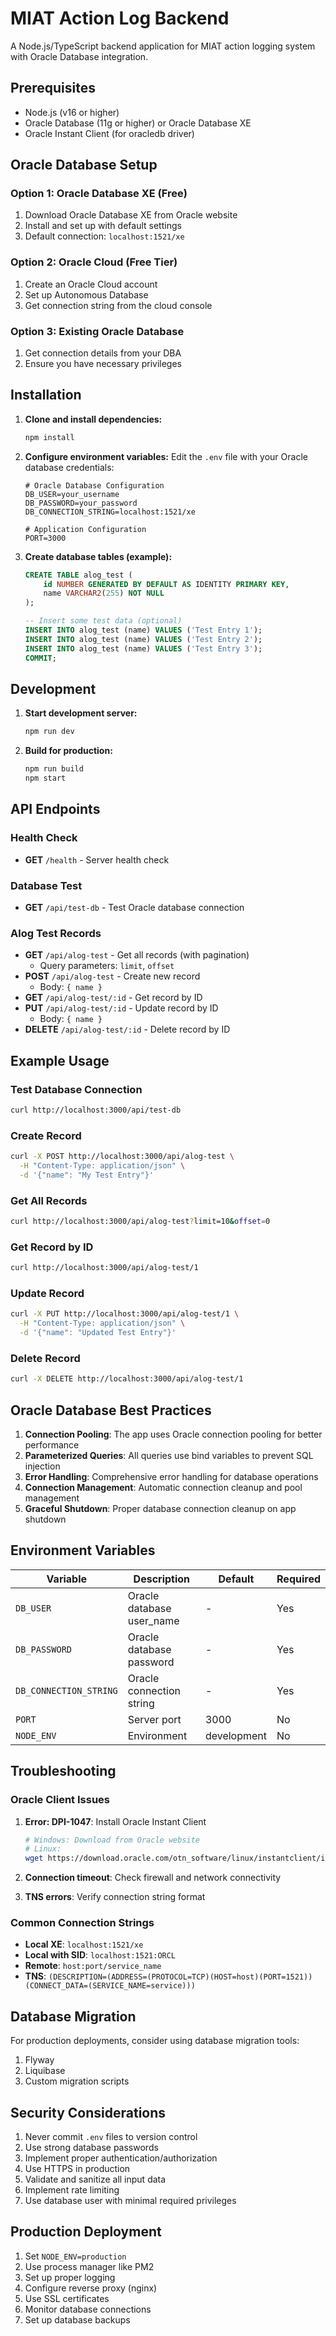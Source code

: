 # MIAT Action Log Backend

A Node.js/TypeScript backend application for MIAT action logging system with Oracle Database integration.

## Prerequisites

- Node.js (v16 or higher)
- Oracle Database (11g or higher) or Oracle Database XE
- Oracle Instant Client (for oracledb driver)

## Oracle Database Setup

### Option 1: Oracle Database XE (Free)
1. Download Oracle Database XE from Oracle website
2. Install and set up with default settings
3. Default connection: `localhost:1521/xe`

### Option 2: Oracle Cloud (Free Tier)
1. Create an Oracle Cloud account
2. Set up Autonomous Database
3. Get connection string from the cloud console

### Option 3: Existing Oracle Database
1. Get connection details from your DBA
2. Ensure you have necessary privileges

## Installation

1. **Clone and install dependencies:**
   ```bash
   npm install
   ```

2. **Configure environment variables:**
   Edit the `.env` file with your Oracle database credentials:
   ```env
   # Oracle Database Configuration
   DB_USER=your_username
   DB_PASSWORD=your_password
   DB_CONNECTION_STRING=localhost:1521/xe
   
   # Application Configuration
   PORT=3000
   ```

3. **Create database tables (example):**
   ```sql
   CREATE TABLE alog_test (
       id NUMBER GENERATED BY DEFAULT AS IDENTITY PRIMARY KEY,
       name VARCHAR2(255) NOT NULL
   );
   
   -- Insert some test data (optional)
   INSERT INTO alog_test (name) VALUES ('Test Entry 1');
   INSERT INTO alog_test (name) VALUES ('Test Entry 2');
   INSERT INTO alog_test (name) VALUES ('Test Entry 3');
   COMMIT;
   ```

## Development

1. **Start development server:**
   ```bash
   npm run dev
   ```

2. **Build for production:**
   ```bash
   npm run build
   npm start
   ```

## API Endpoints

### Health Check
- **GET** `/health` - Server health check

### Database Test
- **GET** `/api/test-db` - Test Oracle database connection

### Alog Test Records
- **GET** `/api/alog-test` - Get all records (with pagination)
  - Query parameters: `limit`, `offset`
- **POST** `/api/alog-test` - Create new record
  - Body: `{ name }`
- **GET** `/api/alog-test/:id` - Get record by ID
- **PUT** `/api/alog-test/:id` - Update record by ID
  - Body: `{ name }`
- **DELETE** `/api/alog-test/:id` - Delete record by ID

## Example Usage

### Test Database Connection
```bash
curl http://localhost:3000/api/test-db
```

### Create Record
```bash
curl -X POST http://localhost:3000/api/alog-test \
  -H "Content-Type: application/json" \
  -d '{"name": "My Test Entry"}'
```

### Get All Records
```bash
curl http://localhost:3000/api/alog-test?limit=10&offset=0
```

### Get Record by ID
```bash
curl http://localhost:3000/api/alog-test/1
```

### Update Record
```bash
curl -X PUT http://localhost:3000/api/alog-test/1 \
  -H "Content-Type: application/json" \
  -d '{"name": "Updated Test Entry"}'
```

### Delete Record
```bash
curl -X DELETE http://localhost:3000/api/alog-test/1
```

## Oracle Database Best Practices

1. **Connection Pooling**: The app uses Oracle connection pooling for better performance
2. **Parameterized Queries**: All queries use bind variables to prevent SQL injection
3. **Error Handling**: Comprehensive error handling for database operations
4. **Connection Management**: Automatic connection cleanup and pool management
5. **Graceful Shutdown**: Proper database connection cleanup on app shutdown

## Environment Variables

| Variable | Description | Default | Required |
|----------|-------------|---------|----------|
| `DB_USER` | Oracle database user_name | - | Yes |
| `DB_PASSWORD` | Oracle database password | - | Yes |
| `DB_CONNECTION_STRING` | Oracle connection string | - | Yes |
| `PORT` | Server port | 3000 | No |
| `NODE_ENV` | Environment | development | No |

## Troubleshooting

### Oracle Client Issues
1. **Error: DPI-1047**: Install Oracle Instant Client
   ```bash
   # Windows: Download from Oracle website
   # Linux: 
   wget https://download.oracle.com/otn_software/linux/instantclient/instantclient-basic-linux.zip
   ```

2. **Connection timeout**: Check firewall and network connectivity
3. **TNS errors**: Verify connection string format

### Common Connection Strings
- **Local XE**: `localhost:1521/xe`
- **Local with SID**: `localhost:1521:ORCL`
- **Remote**: `host:port/service_name`
- **TNS**: `(DESCRIPTION=(ADDRESS=(PROTOCOL=TCP)(HOST=host)(PORT=1521))(CONNECT_DATA=(SERVICE_NAME=service)))`

## Database Migration

For production deployments, consider using database migration tools:
1. Flyway
2. Liquibase
3. Custom migration scripts

## Security Considerations

1. Never commit `.env` files to version control
2. Use strong database passwords
3. Implement proper authentication/authorization
4. Use HTTPS in production
5. Validate and sanitize all input data
6. Implement rate limiting
7. Use database user with minimal required privileges

## Production Deployment

1. Set `NODE_ENV=production`
2. Use process manager like PM2
3. Set up proper logging
4. Configure reverse proxy (nginx)
5. Use SSL certificates
6. Monitor database connections
7. Set up database backups
